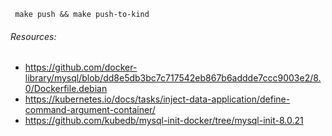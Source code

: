 ` make push && make push-to-kind`



###### Resources:
* https://github.com/docker-library/mysql/blob/dd8e5db3bc7c717542eb867b6addde7ccc9003e2/8.0/Dockerfile.debian
* https://kubernetes.io/docs/tasks/inject-data-application/define-command-argument-container/
* https://github.com/kubedb/mysql-init-docker/tree/mysql-init-8.0.21
